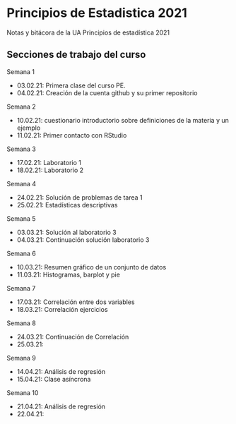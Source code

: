 # Principios de Estadistica 2021
Notas y bitácora de la UA Principios de estadística 2021

## Secciones de trabajo del curso

Semana 1
+ 03.02.21: Primera clase del curso PE.
+ 04.02.21: Creación de la cuenta github y su primer repositorio

Semana 2
+ 10.02.21: cuestionario introductorio sobre definiciones de la materia y un ejemplo
+ 11.02.21: Primer contacto con RStudio


Semana 3
+ 17.02.21: Laboratorio 1
+ 18.02.21: Laboratorio 2


Semana 4
+ 24.02.21: Solución de problemas de tarea 1
+ 25.02.21: Estadísticas descriptivas


Semana 5
+ 03.03.21: Solución al laboratorio 3
+ 04.03.21: Continuación solución laboratorio 3


Semana 6
+ 10.03.21: Resumen gráfico de un conjunto de datos
+ 11.03.21: Histogramas, barplot y pie


Semana 7
+ 17.03.21: Correlación entre dos variables
+ 18.03.21: Correlación ejercicios


Semana 8
+ 24.03.21: Continuación de Correlación
+ 25.03.21: 


Semana 9
+ 14.04.21: Análisis de regresión 
+ 15.04.21: Clase asíncrona


Semana 10
+ 21.04.21: Análisis de regresión
+ 22.04.21:
